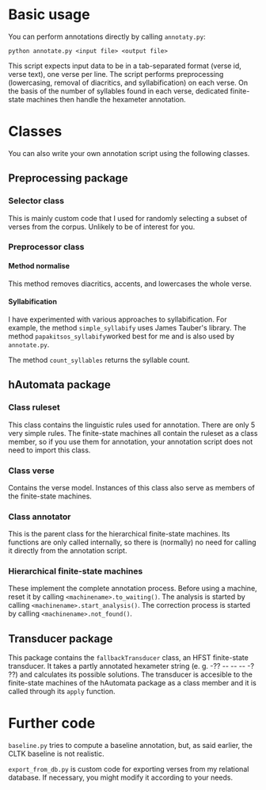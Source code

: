 # Basic usage

You can perform annotations directly by calling `annotaty.py`:

`python annotate.py <input file> <output file>`

This script expects input data to be in a tab-separated format (verse id, verse text), one verse per line. The script performs preprocessing (lowercasing, removal of diacritics, and syllabification) on each verse. On the basis of the number of syllables found in each verse, dedicated finite-state machines then handle the hexameter annotation.

# Classes

You can also write your own annotation script using the following classes.

## Preprocessing package

### Selector class

This is mainly custom code that I used for randomly selecting a subset of verses from the corpus. Unlikely to be of interest for you.

### Preprocessor class

#### Method normalise

This method removes diacritics, accents, and lowercases the whole verse.

#### Syllabification
I have experimented with various approaches to syllabification. For example, the method `simple_syllabify` uses James Tauber's library. The method `papakitsos_syllabify`worked best for me and is also used by `annotate.py`.

The method `count_syllables` returns the syllable count.

## hAutomata package

### Class ruleset

This class contains the linguistic rules used for annotation. There are only 5 very simple rules. The finite-state machines all contain the ruleset as a class member, so if you use them for annotation, your annotation script does not need to import this class.

### Class verse

Contains the verse model. Instances of this class also serve as members of the finite-state machines.

### Class annotator

This is the parent class for the hierarchical finite-state machines. Its functions are only called internally, so there is (normally) no need for calling it directly from the annotation script.

### Hierarchical finite-state machines

These implement the complete annotation process. Before using a machine, reset it by calling `<machinename>.to_waiting()`. The analysis is started by calling `<machinename>.start_analysis()`. The correction process is started by calling `<machinename>.not_found()`.

## Transducer package

This package contains the `fallbackTransducer` class, an HFST finite-state transducer. It takes a partly annotated hexameter string (e. g. -?? -- -- -- -? ??) and calculates its possible solutions. The transducer is accesible to the finite-state machines of the hAutomata package as a class member and it is called through its `apply` function.

# Further code

`baseline.py` tries to compute a baseline annotation, but, as said earlier, the CLTK baseline is not realistic. 

`export_from_db.py` is custom code for exporting verses from my relational database. If necessary, you might modify it according to your needs.